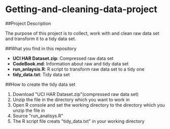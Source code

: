# Getting-and-cleaning-data-project
##Project Description

The purpose of this project is to collect, work with and clean raw data set and transform it to a tidy data set.

##What you find in this repository

* **UCI HAR Dataset.zip**: Compressed raw data set
* **CodeBook.md**: Information about raw and tidy data set
* **run_anlaysis.R**: R script to transform raw data set to a tidy one
* **tidy_data.txt**: Tidy data set

##How to create the tidy data set
1. Download "UCI HAR Dataset.zip"(compressed raw data set)
2. Unzip the file in the directory which you want to work in
3. Open R console and set the working directory to the directory which you unzip the file in
4. Source "run_analisys.R"
5. The R script file creats "tidy_data.txt" in your working directory
